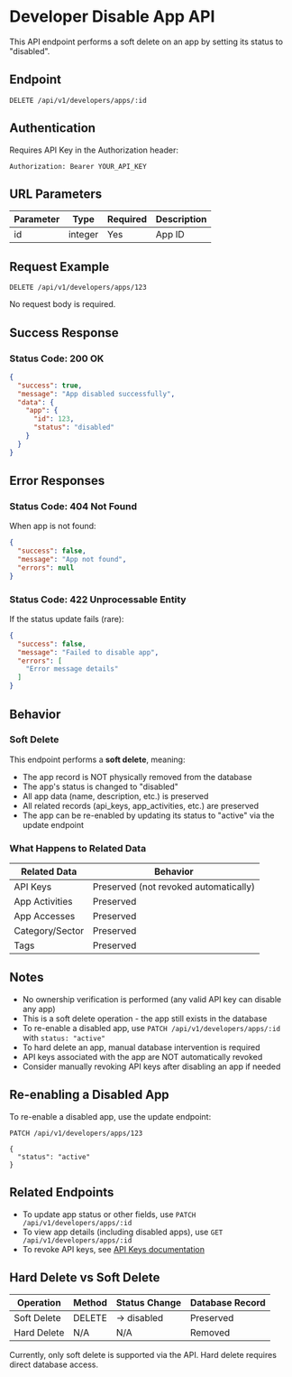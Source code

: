 # Developer Disable App API

This API endpoint performs a soft delete on an app by setting its status to "disabled".

## Endpoint

```
DELETE /api/v1/developers/apps/:id
```

## Authentication

Requires API Key in the Authorization header:
```
Authorization: Bearer YOUR_API_KEY
```

## URL Parameters

| Parameter | Type    | Required | Description |
|-----------|---------|----------|-------------|
| id        | integer | Yes      | App ID |

## Request Example

```
DELETE /api/v1/developers/apps/123
```

No request body is required.

## Success Response

### Status Code: 200 OK

```json
{
  "success": true,
  "message": "App disabled successfully",
  "data": {
    "app": {
      "id": 123,
      "status": "disabled"
    }
  }
}
```

## Error Responses

### Status Code: 404 Not Found

When app is not found:

```json
{
  "success": false,
  "message": "App not found",
  "errors": null
}
```

### Status Code: 422 Unprocessable Entity

If the status update fails (rare):

```json
{
  "success": false,
  "message": "Failed to disable app",
  "errors": [
    "Error message details"
  ]
}
```

## Behavior

### Soft Delete

This endpoint performs a **soft delete**, meaning:
- The app record is NOT physically removed from the database
- The app's status is changed to "disabled"
- All app data (name, description, etc.) is preserved
- All related records (api_keys, app_activities, etc.) are preserved
- The app can be re-enabled by updating its status to "active" via the update endpoint

### What Happens to Related Data

| Related Data     | Behavior |
|------------------|----------|
| API Keys         | Preserved (not revoked automatically) |
| App Activities   | Preserved |
| App Accesses     | Preserved |
| Category/Sector  | Preserved |
| Tags             | Preserved |

## Notes

- No ownership verification is performed (any valid API key can disable any app)
- This is a soft delete operation - the app still exists in the database
- To re-enable a disabled app, use `PATCH /api/v1/developers/apps/:id` with `status: "active"`
- To hard delete an app, manual database intervention is required
- API keys associated with the app are NOT automatically revoked
- Consider manually revoking API keys after disabling an app if needed

## Re-enabling a Disabled App

To re-enable a disabled app, use the update endpoint:

```
PATCH /api/v1/developers/apps/123

{
  "status": "active"
}
```

## Related Endpoints

- To update app status or other fields, use `PATCH /api/v1/developers/apps/:id`
- To view app details (including disabled apps), use `GET /api/v1/developers/apps/:id`
- To revoke API keys, see [API Keys documentation](./api_keys_destroy.md)

## Hard Delete vs Soft Delete

| Operation    | Method | Status Change | Database Record |
|--------------|--------|---------------|-----------------|
| Soft Delete  | DELETE | → disabled    | Preserved       |
| Hard Delete  | N/A    | N/A           | Removed         |

Currently, only soft delete is supported via the API. Hard delete requires direct database access.

